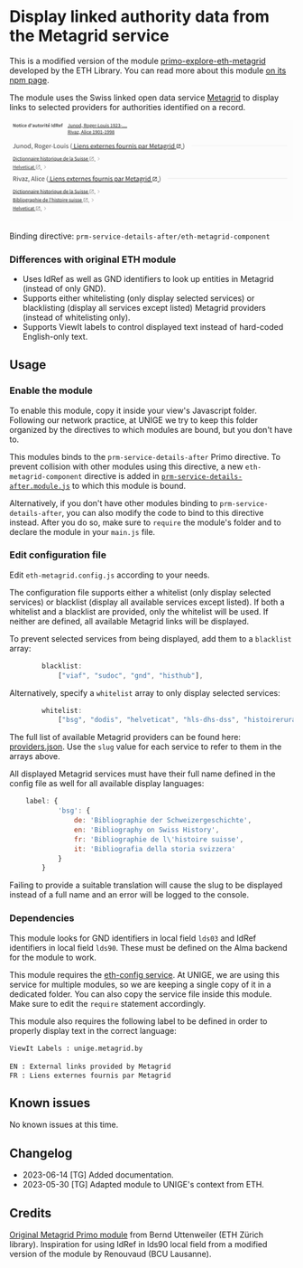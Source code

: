 # Display linked authority data from the Metagrid service

This is a modified version of the module
[primo-explore-eth-metagrid](https://gitlab.com/ethlibrary/primo-explore-modules/primo-explore-eth-metagrid/-/tree/master/js)
developed by the ETH Library. You can read more about this module [on its npm page](https://www.npmjs.com/package/primo-explore-eth-metagrid).

The module uses the Swiss linked open data service [Metagrid](https://metagrid.ch/) to display links to selected providers for authorities
identified on a record.

![Screenshot of the Primo catalogue showing links to Metagrid resources being displayed below an item's bibliographic data.](unige-metagrid-display.png)


Binding directive: `prm-service-details-after/eth-metagrid-component`

### Differences with original ETH module

* Uses IdRef as well as GND identifiers to look up entities in Metagrid (instead of only GND).
* Supports either whitelisting (only display selected services) or blacklisting (display all services except listed) Metagrid providers (instead of whitelisting only).
* Supports ViewIt labels to control displayed text instead of hard-coded English-only text.

## Usage

### Enable the module

To enable this module, copy it inside your view's Javascript folder. Following our network practice, at UNIGE we try to keep this folder organized
by the directives to which modules are bound, but you don't have to.

This modules binds to the `prm-service-details-after` Primo directive. To prevent collision with other modules using this directive, 
a new `eth-metagrid-component` directive is added in [`prm-service-details-after.module.js`](../prm-service-details-after.module.js) to which
this module is bound.

Alternatively, if you don't have other modules binding to `prm-service-details-after`, you can also modify the code to bind to this directive instead.
After you do so, make sure to `require` the module's folder and to declare the module in your `main.js` file.

### Edit configuration file

Edit `eth-metagrid.config.js` according to your needs.

The configuration file supports either a whitelist (only display selected services) or blacklist (display all available services except listed).
If both a whitelist and a blacklist are provided, only the whitelist will be used. If neither are defined, all available Metagrid links will be displayed.

To prevent selected services from being displayed, add them to a `blacklist` array:

```JavaScript
        blacklist:
            ["viaf", "sudoc", "gnd", "histhub"],
```

Alternatively, specify a `whitelist` array to only display selected services:

```JavaScript
        whitelist:
            ["bsg", "dodis", "helveticat", "hls-dhs-dss", "histoirerurale"]
```

The full list of available Metagrid providers can be found here: [providers.json](https://api.metagrid.ch/providers.json). Use the `slug` value for each
service to refer to them in the arrays above.

All displayed Metagrid services must have their full name defined in the config file as well for all available display languages:

```JavaScript
    label: {
            'bsg': {
                de: 'Bibliographie der Schweizergeschichte',
                en: 'Bibliography on Swiss History',
                fr: 'Bibliographie de l\'histoire suisse',
                it: 'Bibliografia della storia svizzera'
            }
        }
```

Failing to provide a suitable translation will cause the slug to be displayed instead of a full name and an error will be logged to the console.

### Dependencies

This module looks for GND identifiers in local field `lds03` and IdRef identifiers in local field `lds90`. These must be defined on the Alma backend for
the module to work.

This module requires the [eth-config service](../../services/eth-config.service.js). At UNIGE, we are using this service for multiple modules, 
so we are keeping a single copy of it in a dedicated  folder. You can also copy the service file inside this module. Make sure to edit the 
`require` statement accordingly.

This module also requires the following label to be defined in order to properly display text in the correct language:

```
ViewIt Labels : unige.metagrid.by

EN : External links provided by Metagrid
FR : Liens externes fournis par Metagrid
```

## Known issues

No known issues at this time.

## Changelog

* 2023-06-14 [TG] Added documentation.
* 2023-05-30 [TG] Adapted module to UNIGE's context from ETH.

## Credits

[Original Metagrid Primo module](https://www.npmjs.com/package/primo-explore-eth-metagrid) from Bernd Uttenweiler (ETH Zürich library). Inspiration for using IdRef in lds90 local field from a modified version of the module by Renouvaud (BCU Lausanne).